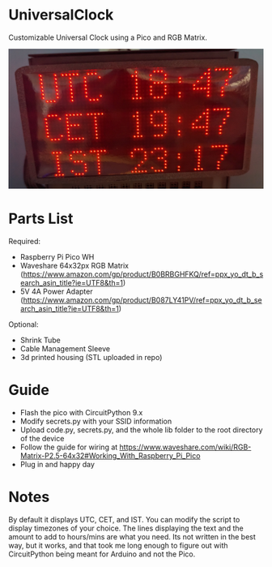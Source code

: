 # UniversalClock
Customizable Universal Clock using a Pico and RGB Matrix.

![alt text](https://raw.githubusercontent.com/waffl3ss/UniversalClock/main/Example.jpg)

# Parts List
Required:
- Raspberry Pi Pico WH
- Waveshare 64x32px RGB Matrix (https://www.amazon.com/gp/product/B0BRBGHFKQ/ref=ppx_yo_dt_b_search_asin_title?ie=UTF8&th=1)
- 5V 4A Power Adapter (https://www.amazon.com/gp/product/B087LY41PV/ref=ppx_yo_dt_b_search_asin_title?ie=UTF8&th=1)

Optional:
- Shrink Tube
- Cable Management Sleeve
- 3d printed housing (STL uploaded in repo)

# Guide
- Flash the pico with CircuitPython 9.x
- Modify secrets.py with your SSID information
- Upload code.py, secrets.py, and the whole lib folder to the root directory of the device
- Follow the guide for wiring at https://www.waveshare.com/wiki/RGB-Matrix-P2.5-64x32#Working_With_Raspberry_Pi_Pico
- Plug in and happy day

# Notes
By default it displays UTC, CET, and IST. You can modify the script to display timezones of your choice. The lines displaying the text and the amount to add to hours/mins are what you need. 
Its not written in the best way, but it works, and that took me long enough to figure out with CircuitPython being meant for Arduino and not the Pico.
